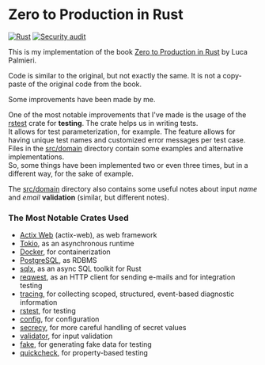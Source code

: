 # Zero to Production in Rust

[![Rust](https://github.com/ivanbgd/zero2prod/actions/workflows/general.yml/badge.svg)](https://github.com/ivanbgd/zero2prod/actions/workflows/general.yml)
[![Security audit](https://github.com/ivanbgd/zero2prod/actions/workflows/audit.yml/badge.svg)](https://github.com/ivanbgd/zero2prod/actions/workflows/audit.yml)

This is my implementation of the book [Zero to Production in Rust](https://www.zero2prod.com) by Luca Palmieri.

Code is similar to the original, but not exactly the same. It is not a copy-paste of the original code from the book.

Some improvements have been made by me.

One of the most notable improvements that I've made is the usage of the [rstest](https://docs.rs/rstest/latest/rstest/) crate for **testing**. The crate helps us in writing tests.  
It allows for test parameterization, for example. The feature allows for having unique test names and customized error messages per test case.  
Files in the [src/domain](src/domain) directory contain some examples and alternative implementations.  
So, some things have been implemented two or even three times, but in a different way, for the sake of example.

The [src/domain](src/domain) directory also contains some useful notes about input *name* and *email* **validation** (similar, but different notes).

### The Most Notable Crates Used
- [Actix Web](https://actix.rs/) (actix-web), as web framework
- [Tokio](https://tokio.rs/), as an asynchronous runtime
- [Docker](https://www.docker.com/), for containerization
- [PostgreSQL](https://www.postgresql.org/), as RDBMS
- [sqlx](https://docs.rs/sqlx/latest/sqlx/), as an async SQL toolkit for Rust
- [reqwest](https://docs.rs/reqwest/latest/reqwest/), as an HTTP client for sending e-mails and for integration testing
- [tracing](https://docs.rs/tracing/latest/tracing/index.html), for collecting scoped, structured, event-based diagnostic information
- [rstest](https://docs.rs/rstest/latest/rstest/), for testing
- [config](https://docs.rs/config/latest/config/), for configuration
- [secrecy](https://docs.rs/secrecy/latest/secrecy/), for more careful handling of secret values
- [validator](https://crates.io/crates/validator), for input validation
- [fake](https://crates.io/crates/fake), for generating fake data for testing
- [quickcheck](https://crates.io/crates/quickcheck), for property-based testing
